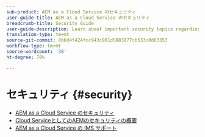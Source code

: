 ```yaml
---
sub-product: AEM as a Cloud Service のセキュリティ
user-guide-title: AEM as a Cloud Service のセキュリティ
breadcrumb-title: Security Guide
user-guide-description: Learn about important security topics regarding Experience Manager as a Cloud Service.
translation-type: tm+mt
source-git-commit: 8b6d4f424fcc943c981d5883877cb533c8d63353
workflow-type: tm+mt
source-wordcount: '38'
ht-degree: 78%

---
```



# セキュリティ {#security}

+ [AEM as a Cloud Service のセキュリティ](/help/security/home.md)
+ [Cloud ServiceとしてのAEMのセキュリティの概要](/help/security/cloud-service-security-overview.md)
+ [AEM as a Cloud Service の IMS サポート ](ims-support.md)
